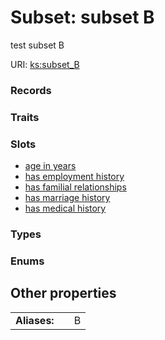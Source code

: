 
# Subset: subset B


test subset B

URI: [ks:subset_B](https://w3id.org/linkml/tests/kitchen_sink/subset_B)


### Records


### Traits


### Slots

 * [age in years](age_in_years.md)
 * [has employment history](has_employment_history.md)
 * [has familial relationships](has_familial_relationships.md)
 * [has marriage history](has_marriage_history.md)
 * [has medical history](has_medical_history.md)

### Types


### Enums


## Other properties

|  |  |  |
| --- | --- | --- |
| **Aliases:** | | B |

